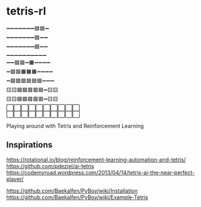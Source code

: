 # tetris-rl

➖➖➖➖➖➖➖🟦🟦➖  
➖➖➖➖➖➖➖🟦➖➖  
➖➖➖➖➖➖➖🟦➖➖  
➖➖➖➖➖➖➖➖➖➖  
➖➖🟩🟩➖🟧➖➖➖➖  
➖🟩🟩🟧🟧🟧➖➖➖➖  
➖🟪🟪🟪🟦🟦🟦➖➖➖  
🟨🟨🟪🟪🟥🟥🟦➖🟨🟨  
🟨🟨🟪🟪🟪🟥🟥➖🟨🟨  
⬜️⬜️⬜️⬜️⬜️⬜️⬜️⬜️⬜️⬜️  
⬜️⬜️⬜️⬜️⬜️⬜️⬜️⬜️⬜️⬜️  

Playing around with Tetris and Reinforcement Learning

## Inspirations

https://rotational.io/blog/reinforcement-learning-automation-and-tetris/  
https://github.com/pdeziel/ai-tetris  
https://codemyroad.wordpress.com/2013/04/14/tetris-ai-the-near-perfect-player/  

https://github.com/Baekalfen/PyBoy/wiki/Installation  
https://github.com/Baekalfen/PyBoy/wiki/Example-Tetris  



